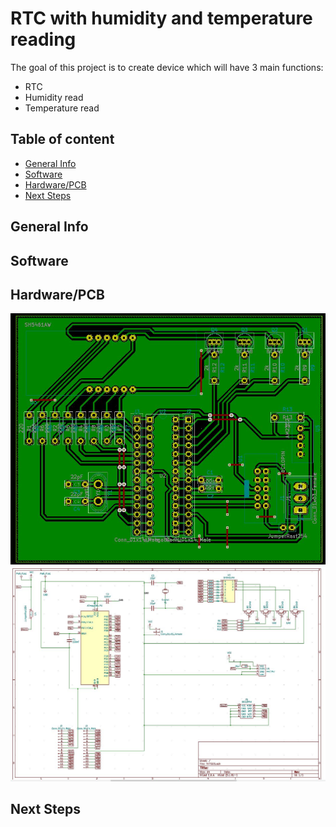 # RTC with humidity and temperature reading

The goal of this project is to create device which will have 3 main functions:
- RTC
- Humidity read
- Temperature read

## Table of content

* [General Info](#general-info)
* [Software](*software)
* [Hardware/PCB](*hardware/pcb)
* [Next Steps](*next-steps)

## General Info

## Software

## Hardware/PCB
![PCB board](https://github.com/marekp3/Humidity/blob/main/Graphics/PCB.JPG?raw=true)
![Schematic](https://github.com/marekp3/Humidity/blob/main/Graphics/Schematic.JPG?raw=true)


## Next Steps


